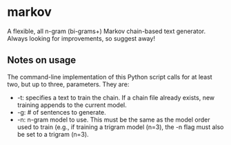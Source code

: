 # markov
A flexible, all n-gram (bi-grams+) Markov chain-based text generator. Always looking for improvements, so suggest away!
## Notes on usage
The command-line implementation of this Python script calls for at least two, but up to three, parameters. They are:
* -t: specifies a text to train the chain. If a chain file already exists, new training appends to the current model.
* -g: # of sentences to generate.
* -n: n-gram model to use. This must be the same as the model order used to train (e.g., if training a trigram model (n=3), the -n flag must also be set to a trigram (n=3).
